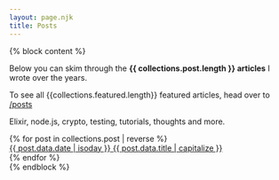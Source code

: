 ```yaml
---
layout: page.njk
title: Posts
---
```


{% block content %}

<div class="alert">
  <p>
    Below you can skim through the <b>{{ collections.post.length }} articles</b> I wrote over the years.
  </p>
  <p>
    To see all {{collections.featured.length}} featured articles, head over to <a href="/posts">/posts</a>
  </p>
  <p>
    Elixir, node.js, crypto, testing, tutorials, thoughts and more.
  </p>
</div>

<div class="flex posts searchable">
{% for post in collections.post | reverse %}
  <div class="flex-item">
    <a href="{{ post.url }}" class=" featured-post" {% if post.data.image %}lazy="{{ post.data.image }}"{% endif %}>
      <div class="l-box">
        <time datetime="{{ post.data.date | isoday }}" class="post-date bg-white">{{ post.data.date | isoday }}</time>
        <span class="post-link bg-white">{{ post.data.title | capitalize }}</span>
        <!--
        <p class="excerpt">
          <small class="bg-white">{{ post.md | safe | striptags | excerpt }}...</small>
        </p>
        -->
      </div>
    </a>
  </div>
{% endfor %}
</div>
{% endblock %}
